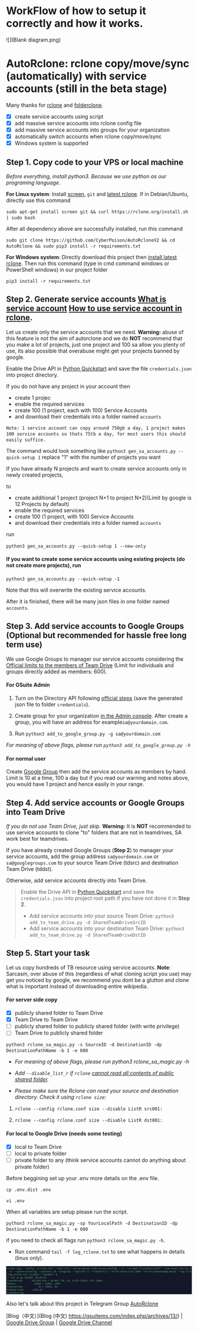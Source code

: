 # WorkFlow of how to setup it correctly and how it works.
![](Blank diagram.png)

# AutoRclone: rclone copy/move/sync (automatically) with service accounts (still in the beta stage)
Many thanks for [rclone](https://rclone.org/) and [folderclone](https://github.com/Spazzlo/folderclone).

- [x] create service accounts using script
- [x] add massive service accounts into rclone config file
- [x] add massive service accounts into groups for your organization
- [x] automatically switch accounts when rclone copy/move/sync 
- [x] Windows system is supported

Step 1. Copy code to your VPS or local machine
---------------------------------
_Before everything, install python3. Because we use python as our programing language._

**For Linux system**: Install
[screen](https://www.interserver.net/tips/kb/using-screen-to-attach-and-detach-console-sessions/),
`git` 
and [latest rclone](https://rclone.org/downloads/#script-download-and-install). 
If in Debian/Ubuntu, directly use this command
```
sudo apt-get install screen git && curl https://rclone.org/install.sh | sudo bash
```
After all dependency above are successfully installed, run this command
```
sudo git clone https://github.com/CyberPoison/AutoRcloneV2 && cd AutoRclone && sudo pip3 install -r requirements.txt
```
**For Windows system**: Directly download this project then [install latest rclone](https://rclone.org/downloads/). 
Then run this command (type in cmd command windows or PowerShell windows) in our project folder
```
pip3 install -r requirements.txt
```

Step 2. Generate service accounts [What is service account](https://cloud.google.com/iam/docs/service-accounts) [How to use service account in rclone](https://rclone.org/drive/#service-account-support).
---------------------------------
Let us create only the service accounts that we need. 
**Warning:** abuse of this feature is not the aim of autorclone and we do **NOT** recommend that you make a lot of projects, just one project and 100 sa allow you plenty of use, its also possible that overabuse might get your projects banned by google. 


Enable the Drive API in [Python Quickstart](https://developers.google.com/drive/api/v3/quickstart/python)
and save the file `credentials.json` into project directory.

If you do not have any project in your account then 
* create 1 projec
* enable the required services
* create 100 (1 project, each with 100) Service Accounts
* and download their credentials into a folder named `accounts`

```
Note: 1 service account can copy around 750gb a day, 1 project makes 100 service accounts so thats 75tb a day, for most users this should easily suffice. 
```

The command would look something like 
 `python3 gen_sa_accounts.py --quick-setup 1`
 replace "1" with the number of projects you want

If you have already N projects and want to create service accounts only in newly created projects,

to 

* create additional 1 project (project N+1 to project N+2)(Limit by google is 12 Projects by default)
* enable the required services
* create 100 (1 project, with 100) Service Accounts
* and download their credentials into a folder named `accounts`
 
run 

`python3 gen_sa_accounts.py --quick-setup 1 --new-only` 

#### If you want to create some service accounts using existing projects (do not create more projects), run 

`python3 gen_sa_accounts.py --quick-setup -1`

Note that this will overwrite the existing service accounts.

After it is finished, there will be many json files in one folder named `accounts`. 


Step 3. Add service accounts to Google Groups (Optional but recommended for hassle free long term use)
---------------------------------
We use Google Groups to manager our service accounts considering the  
[Official limits to the members of Team Drive](https://support.google.com/a/answer/7338880?hl=en) (Limit for individuals and groups directly added as members: 600).

#### For GSuite Admin
1. Turn on the Directory API following [official steps](https://developers.google.com/admin-sdk/directory/v1/quickstart/python) (save the generated json file to folder `credentials`).

2. Create group for your organization [in the Admin console](https://support.google.com/a/answer/33343?hl=en). After create a group, you will have an address for example`sa@yourdomain.com`.

3. Run `python3 add_to_google_group.py -g sa@yourdomain.com`

_For meaning of above flags, please run `python3 add_to_google_group.py -h`_

#### For normal user

Create [Google Group](https://groups.google.com/) then add the service accounts as members by hand.
Limit is 10 at a time, 100 a day but if you read our warning and notes above, you would have 1 project and hence easily in your range. 

Step 4. Add service accounts or Google Groups into Team Drive
---------------------------------
_If you do not use Team Drive, just skip._
**Warning:** It is **NOT** recommended to use service accounts to clone "to" folders that are not in teamdrives, SA work best for teamdrives. 

If you have already created Google Groups (**Step 2**) to manager your service accounts, add the group address `sa@yourdomain.com` or `sa@googlegroups.com` to your source Team Drive (tdsrc) and destination Team Drive (tddst). 
 
Otherwise, add service accounts directly into Team Drive.
> Enable the Drive API in [Python Quickstart](https://developers.google.com/drive/api/v3/quickstart/python) 
and save the `credentials.json` into project root path if you have not done it in **Step 2**.
> - Add service accounts into your source Team Drive:
`python3 add_to_team_drive.py -d SharedTeamDriveSrcID`
> - Add service accounts into your destination Team Drive:
`python3 add_to_team_drive.py -d SharedTeamDriveDstID`

Step 5. Start your task
---------------------------------
Let us copy hundreds of TB resource using service accounts. 
**Note**: Sarcasm, over abuse of this (regardless of what cloning script you use) may get you noticed by google, we recommend you dont be a glutton and clone what is important instead of downloading entire wikipedia.

#### For server side copy
- [x] publicly shared folder to Team Drive
- [x] Team Drive to Team Drive
- [ ] publicly shared folder to publicly shared folder (with write privilege)
- [ ] Team Drive to publicly shared folder
```
python3 rclone_sa_magic.py -s SourceID -d DestinationID -dp DestinationPathName -b 1 -e 600
```
- _For meaning of above flags, please run python3 rclone_sa_magic.py -h_

- _Add `--disable_list_r` if `rclone` [cannot read all contents of public shared folder](https://forum.rclone.org/t/rclone-cannot-see-all-files-folder-in-public-shared-folder/12351)._

- _Please make sure the Rclone can read your source and destination directory. Check it using `rclone size`:_

1. ```rclone --config rclone.conf size --disable ListR src001:```

2. ```rclone --config rclone.conf size --disable ListR dst001:```

#### For local to Google Drive (needs some testing)
- [x] local to Team Drive
- [ ] local to private folder
- [ ] private folder to any (think service accounts cannot do anything about private folder)

Before beggining set up your .env more details on the .env file.

```
cp .env.dist .env
```
```
vi .env
```
When all variables are setup please run the script.

```
python3 rclone_sa_magic.py -sp YourLocalPath -d DestinationID -dp DestinationPathName -b 1 -e 600
```
if you need to check all flags run `python3 rclone_sa_magic.py -h`.

* Run command `tail -f log_rclone.txt` to see what happens in details (linux only).

![](AutoRcloneV2.png)

Also let's talk about this project in Telegram Group [AutoRclone](https://t.me/AutoRclone)

[Blog（中文）](Blog (中文) 
https://gsuitems.com/index.php/archives/13/) | [Google Drive Group](https://t.me/google_drive) | [Google Drive Channel](https://t.me/gdurl)  




